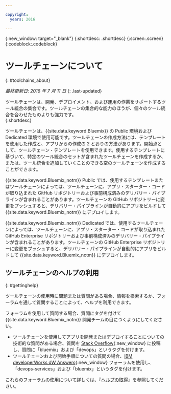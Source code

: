 ```yaml
---

copyright:
  years: 2016

---
```


{:new_window: target="_blank"}
{:shortdesc: .shortdesc}
{:screen:.screen}
{:codeblock:.codeblock}


# ツールチェーンについて    
{: #toolchains_about}  

*最終更新日: 2016 年 7 月 11 日*
{: .last-updated}

ツールチェーンは、開発、デプロイメント、および運用の作業をサポートするツール統合の集合です。ツールチェーンの集合的な能力のほうが、個々のツール統合を合わせたものよりも強力です。    
{:shortdesc}

ツールチェーンは、{{site.data.keyword.Bluemix}} の Public 環境および Dedicated 環境で使用可能です。ツールチェーンの作成方法には、テンプレートを使用した作成と、アプリからの作成の 2 とおりの方法があります。開始点として、ツールチェーン・テンプレートを使用できます。使用するテンプレートに基づいて、特定のツール統合のセットが含まれたツールチェーンを作成するか、または、ツール統合を追加していくことのできる空のツールチェーンを作成することができます。

{{site.data.keyword.Bluemix_notm}} Public では、使用するテンプレートまたはツールチェーンによっては、ツールチェーンに、アプリ・スターター・コードが取り込まれた GitHub リポジトリーおよび事前構成済みのデリバリー・パイプラインが含まれることがあります。ツールチェーンの GitHub リポジトリーに変更をプッシュすると、デリバリー・パイプラインが自動的にアプリをビルドして {{site.data.keyword.Bluemix_notm}} にデプロイします。 

{{site.data.keyword.Bluemix_notm}} Dedicated では、使用するツールチェーンによっては、ツールチェーンに、アプリ・スターター・コードが取り込まれた GitHub Enterprise リポジトリーおよび事前構成済みのデリバリー・パイプラインが含まれることがあります。ツールチェーンの GitHub Enterprise リポジトリーに変更をプッシュすると、デリバリー・パイプラインが自動的にアプリをビルドして {{site.data.keyword.Bluemix_notm}} にデプロイします。

## ツールチェーンのヘルプの利用 
{: #gettinghelp}

ツールチェーンの使用時に問題または質問がある場合、情報を検索するか、フォーラムを通して質問することによって、ヘルプを利用できます。  

フォーラムを使用して質問する場合、質問にタグを付けて {{site.data.keyword.Bluemix_notm}} 開発チームの目につくようにしてください。
<!--Insert the appropriate Stack Overflow tag for your service for <service_keyword> in URL and text below:  -->
* ツールチェーンを使用してアプリを開発またはデプロイすることについての技術的な質問がある場合、質問を [Stack Overflow](http://stackoverflow.com/search?q=<service_keyword>+bluemix){:new_window} に投稿し、質問に「bluemix」および「devops」というタグを付けます。
* ツールチェーンおよび開始手順についての質問の場合、[IBM developerWorks dW Answers](https://developer.ibm.com/answers/topics/<service_name>/?smartspace=bluemix){:new_window} フォーラムを使用し、「devops-services」および「bluemix」というタグを付けます。

これらのフォーラムの使用について詳しくは、『[ヘルプの取得](https://www.{DomainName}/docs/support/index.html#getting-help)』を参照してください。
